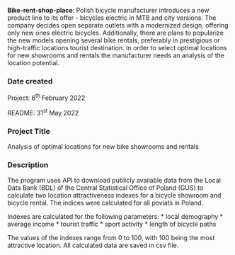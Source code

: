  __Bike-rent-shop-place__: Polish bicycle manufacturer introduces a new product line to its offer - bicycles electric in MTB and city versions. The company decides open separate outlets with a modernized design, offering only new ones electric bicycles. Additionally, there are plans to popularize the new models opening several bike rentals, preferably in prestigious or high-traffic locations tourist destination. In order to select optimal locations for new showrooms and rentals the manufacturer needs an analysis of the location potential.

 ### Date created
 Project: 6<sup>th</sup> February 2022

 README: 31<sup>st</sup> May 2022

 ### Project Title
 Analysis of optimal locations for new bike showrooms and rentals

 ### Description
 The program uses API to download publicly available data from the Local Data Bank (BDL) of the Central Statistical Office of Poland (GUS) to calculate two location attractiveness indexes for a bicycle showroom and bicycle rental. The indices were calculated for all poviats in Poland.

 Indexes are calculated for the following parameters:
    * local demography
    * average income
    * tourist traffic
    * sport activity
    * length of bicycle paths 

The values of the indexes range from 0 to 100, with 100 being the most attractive location.
All calculated data are saved in csv file.
